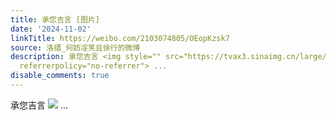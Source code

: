 ```yaml
---
title: 承您吉言 [图片]
date: '2024-11-02'
linkTitle: https://weibo.com/2103074805/OEopKzsk7
source: 洛缙_何妨淫笑且徐行的微博
description: 承您吉言 <img style="" src="https://tvax3.sinaimg.cn/large/7d5a5ff5gy1hv7vltiqbxj22dc35sx6p.jpg"
  referrerpolicy="no-referrer"> ...
disable_comments: true
---
```

承您吉言 <img style="" src="https://tvax3.sinaimg.cn/large/7d5a5ff5gy1hv7vltiqbxj22dc35sx6p.jpg" referrerpolicy="no-referrer"> ...